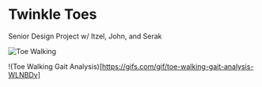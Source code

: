 # Twinkle Toes
 Senior Design Project w/ Itzel, John, and Serak 

![Toe Walking](tenor.gif)


!(Toe Walking Gait Analysis)[https://gifs.com/gif/toe-walking-gait-analysis-WLNBDv]
